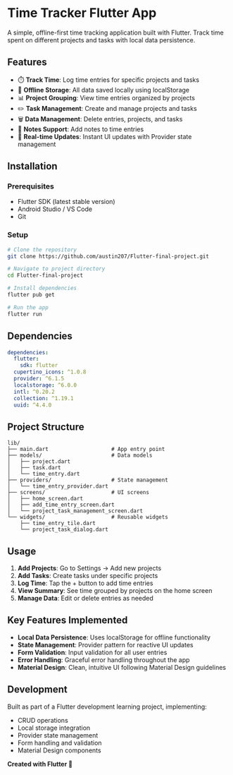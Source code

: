 # Time Tracker Flutter App

A simple, offline-first time tracking application built with Flutter. Track time spent on different projects and tasks with local data persistence.

## Features

- ⏱️ **Track Time**: Log time entries for specific projects and tasks
- 📱 **Offline Storage**: All data saved locally using localStorage
- 📊 **Project Grouping**: View time entries organized by projects
- ✏️ **Task Management**: Create and manage projects and tasks
- 🗑️ **Data Management**: Delete entries, projects, and tasks
- 📝 **Notes Support**: Add notes to time entries
- 🔄 **Real-time Updates**: Instant UI updates with Provider state management

## Installation

### Prerequisites
- Flutter SDK (latest stable version)
- Android Studio / VS Code
- Git

### Setup
```bash
# Clone the repository
git clone https://github.com/austin207/Flutter-final-project.git

# Navigate to project directory
cd Flutter-final-project

# Install dependencies
flutter pub get

# Run the app
flutter run
```

## Dependencies

```yaml
dependencies:
  flutter:
    sdk: flutter
  cupertino_icons: ^1.0.8
  provider: ^6.1.5
  localstorage: ^6.0.0
  intl: ^0.20.2
  collection: ^1.19.1
  uuid: ^4.4.0
```

## Project Structure

```
lib/
├── main.dart                    # App entry point
├── models/                      # Data models
│   ├── project.dart
│   ├── task.dart
│   └── time_entry.dart
├── providers/                   # State management
│   └── time_entry_provider.dart
├── screens/                     # UI screens
│   ├── home_screen.dart
│   ├── add_time_entry_screen.dart
│   └── project_task_management_screen.dart
└── widgets/                     # Reusable widgets
    ├── time_entry_tile.dart
    └── project_task_dialog.dart
```

## Usage

1. **Add Projects**: Go to Settings → Add new projects
2. **Add Tasks**: Create tasks under specific projects
3. **Log Time**: Tap the + button to add time entries
4. **View Summary**: See time grouped by projects on the home screen
5. **Manage Data**: Edit or delete entries as needed

## Key Features Implemented

- **Local Data Persistence**: Uses localStorage for offline functionality
- **State Management**: Provider pattern for reactive UI updates
- **Form Validation**: Input validation for all user entries
- **Error Handling**: Graceful error handling throughout the app
- **Material Design**: Clean, intuitive UI following Material Design guidelines

## Development

Built as part of a Flutter development learning project, implementing:
- CRUD operations
- Local storage integration
- Provider state management
- Form handling and validation
- Material Design components

**Created with Flutter 💙**